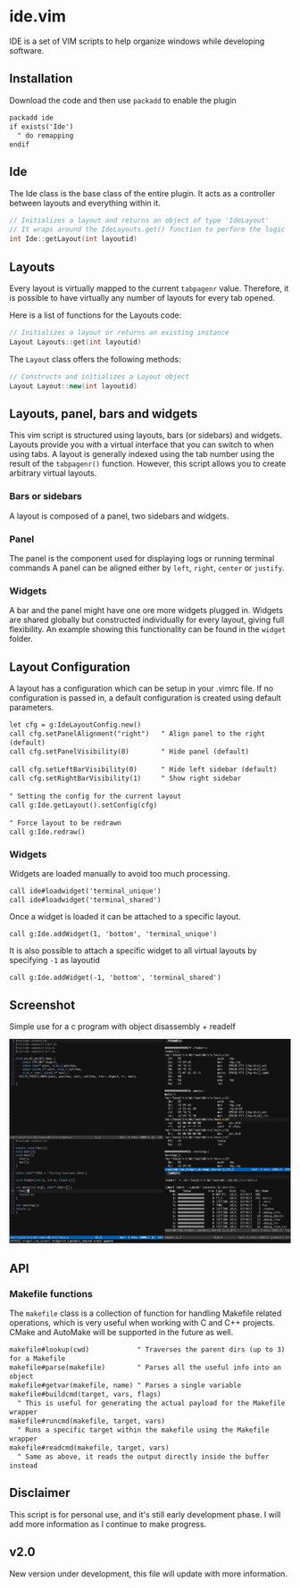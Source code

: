 # ide.vim

IDE is a set of VIM scripts to help organize windows while developing software.

## Installation

Download the code and then use `packadd` to enable the plugin

```vim
packadd ide
if exists('Ide')
  " do remapping
endif
```

## Ide

The Ide class is the base class of the entire plugin. It acts as a controller between layouts and everything within it.

```c++
// Initializes a layout and returns an object of type 'IdeLayout'
// It wraps around the IdeLayouts.get() function to perform the logic
int Ide::getLayout(int layoutid)
```

## Layouts

Every layout is virtually mapped to the current `tabpagenr` value. Therefore, it is possible to have virtually any number of layouts for every tab opened.

Here is a list of functions for the Layouts code:

```c++
// Initializes a layout or returns an existing instance
Layout Layouts::get(int layoutid)
```

The `Layout` class offers the following methods:

```c++
// Constructs and initializes a Layout object
Layout Layout::new(int layoutid)
```

## Layouts, panel, bars and widgets

This vim script is structured using layouts, bars (or sidebars) and widgets.
Layouts provide you with a virtual interface that you can switch to when using
tabs. A layout is generally indexed using the tab number using the result of
the `tabpagenr()` function. However, this script allows you to create arbitrary
virtual layouts.

### Bars or sidebars
A layout is composed of a panel, two sidebars and widgets.

### Panel
The panel is the component used for displaying logs or running terminal commands
A panel can be aligned either by `left`, `right`, `center` or `justify`.

### Widgets
A bar and the panel might have one ore more widgets plugged in. 
Widgets are shared globally but constructed individually 
for every layout, giving full flexibility.
An example showing this functionality can be found in the `widget` folder.

## Layout Configuration

A layout has a configuration which can be setup in your .vimrc file.
If no configuration is passed in, a default configuration is created using
default parameters.

```vim
let cfg = g:IdeLayoutConfig.new()
call cfg.setPanelAlignment("right")   " Align panel to the right (default)
call cfg.setPanelVisibility(0)        " Hide panel (default)

call cfg.setLeftBarVisibility(0)      " Hide left sidebar (default)
call cfg.setRightBarVisibility(1)     " Show right sidebar

" Setting the config for the current layout
call g:Ide.getLayout().setConfig(cfg)

" Force layout to be redrawn
call g:Ide.redraw()
```

### Widgets
Widgets are loaded manually to avoid too much processing.

```vim
call ide#loadwidget('terminal_unique')
call ide#loadwidget('terminal_shared')
```

Once a widget is loaded it can be attached to a specific layout.

```vim
call g:Ide.addWidget(1, 'bottom', 'terminal_unique')
```

It is also possible to attach a specific widget to all virtual layouts by
specifying `-1` as layoutid

```vim
call g:Ide.addWidget(-1, 'bottom', 'terminal_shared')
```

## Screenshot

Simple use for a c program with object disassembly + readelf

![C Ide Example](/screenshot/c.png)

## API

### Makefile functions

The `makefile` class is a collection of function for handling Makefile related operations, which is very useful when working with C and C++ projects. CMake and AutoMake will be supported in the future as well.

```vim
makefile#lookup(cwd)            " Traverses the parent dirs (up to 3) for a Makefile
makefile#parse(makefile)        " Parses all the useful info into an object
makefile#getvar(makefile, name) " Parses a single variable
makefile#buildcmd(target, vars, flags)
  " This is useful for generating the actual payload for the Makefile wrapper
makefile#runcmd(makefile, target, vars)
  " Runs a specific target within the makefile using the Makefile wrapper
makefile#readcmd(makefile, target, vars)
  " Same as above, it reads the output directly inside the buffer instead
```

## Disclaimer
This script is for personal use, and it's still early development phase. I will
add more information as I continue to make progress.

## v2.0
New version under development, this file will update with more information.
